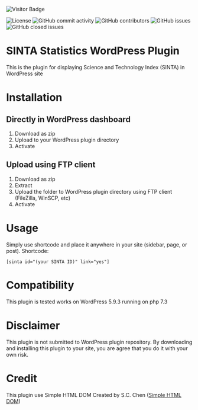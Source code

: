 ![Visitor Badge](https://visitor-badges.glitch.me?username=bangkoor&repo=Sinta-Statistics-WP-Plugin&label=VISITOR&style=plastic&color=%23457BFF&token=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&contentType=svg)

![License](https://img.shields.io/github/license/bangkoor/Sinta-Statistics-WP-Plugin?style=for-the-badge)
![GitHub commit activity](https://img.shields.io/github/commit-activity/w/bangkoor/Sinta-Statistics-WP-Plugin?style=for-the-badge)
![GitHub contributors](https://img.shields.io/github/contributors/bangkoor/Sinta-Statistics-WP-Plugin?style=for-the-badge)
![GitHub issues](https://img.shields.io/github/issues-raw/bangkoor/Sinta-Statistics-WP-Plugin?style=for-the-badge)
![GitHub closed issues](https://img.shields.io/github/issues-closed-raw/bangkoor/Sinta-Statistics-WP-Plugin?style=for-the-badge)


# SINTA Statistics WordPress Plugin
This is the plugin for displaying Science and Technology Index (SINTA) in WordPress site

# Installation
## Directly in WordPress dashboard
1. Download as zip
2. Upload to your WordPress plugin directory
3. Activate

## Upload using FTP client
1. Download as zip
2. Extract
3. Upload the folder to WordPress plugin directory using FTP client (FileZilla, WinSCP, etc)
4. Activate

# Usage
Simply use shortcode and place it anywhere in your site (sidebar, page, or post). Shortcode:

`[sinta id="(your SINTA ID)" link="yes"] `

# Compatibility
This plugin is tested works on WordPress 5.9.3 running on php 7.3

# Disclaimer
This plugin is not submitted to WordPress plugin repository. By downloading and installing this plugin to your site, you are agree that you do it with your own risk.

# Credit
This plugin use Simple HTML DOM Created by S.C. Chen ([Simple HTML DOM](https://simplehtmldom.sourceforge.io/))
